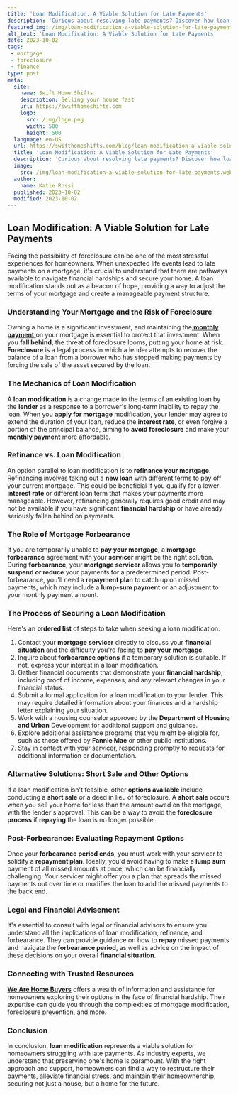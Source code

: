 ```yaml
---
title: 'Loan Modification: A Viable Solution for Late Payments'
description: 'Curious about resolving late payments? Discover how loan modification can be a viable solution to tackle your financial hurdles effectively.'
featured_img: /img/loan-modification-a-viable-solution-for-late-payments.webp
alt_text: 'Loan Modification: A Viable Solution for Late Payments'
date: 2023-10-02
tags:
 - mortgage
 - foreclosure
 - finance
type: post
meta:
  site:
    name: Swift Home Shifts
    description: Selling your house fast
    url: https://swifthomeshifts.com
    logo:
      src: /img/logo.png
      width: 500
      height: 500
  language: en-US
  url: https://swifthomeshifts.com/blog/loan-modification-a-viable-solution-for-late-payments
  title: 'Loan Modification: A Viable Solution for Late Payments'
  description: 'Curious about resolving late payments? Discover how loan modification can be a viable solution to tackle your financial hurdles effectively.'
  image:
    src: /img/loan-modification-a-viable-solution-for-late-payments.webp
  author:
    name: Katie Rossi
  published: 2023-10-02
  modified: 2023-10-02
---
```



## Loan Modification: A Viable Solution for Late Payments

Facing the possibility of foreclosure can be one of the most stressful experiences for homeowners. When unexpected life events lead to late payments on a mortgage, it's crucial to understand that there are pathways available to navigate financial hardships and secure your home. A loan modification stands out as a beacon of hope, providing a way to adjust the terms of your mortgage and create a manageable payment structure.

### Understanding Your Mortgage and the Risk of Foreclosure

Owning a home is a significant investment, and maintaining the[  **monthly payment**  ](https://swifthomeshifts.com/blog/navigating-mortgage-delinquency-initial-steps-to-take)on your mortgage is essential to protect that investment. When you **fall behind**, the threat of foreclosure looms, putting your home at risk. **Foreclosure** is a legal process in which a lender attempts to recover the balance of a loan from a borrower who has stopped making payments by forcing the sale of the asset secured by the loan.

### The Mechanics of Loan Modification

A **loan modification** is a change made to the terms of an existing loan by the **lender** as a response to a borrower's long-term inability to repay the loan. When you **apply for mortgage** modification, your lender may agree to extend the duration of your loan, reduce the **interest rate**, or even forgive a portion of the principal balance, aiming to **avoid foreclosure** and make your **monthly payment** more affordable.

### Refinance vs. Loan Modification

An option parallel to loan modification is to **refinance your mortgage**. Refinancing involves taking out a **new loan** with different terms to pay off your current mortgage. This could be beneficial if you qualify for a lower **interest rate** or different loan term that makes your payments more manageable. However, refinancing generally requires good credit and may not be available if you have significant **financial hardship** or have already seriously fallen behind on payments.

### The Role of Mortgage Forbearance

If you are temporarily unable to **pay your mortgage**, a **mortgage forbearance** agreement with your **servicer** might be the right solution. During **forbearance**, your **mortgage servicer** allows you to **temporarily suspend or reduce** your payments for a predetermined period. Post-forbearance, you'll need a **repayment plan** to catch up on missed payments, which may include a **lump-sum payment** or an adjustment to your monthly payment amount.

### The Process of Securing a Loan Modification

Here's an **ordered list** of steps to take when seeking a loan modification:

1. Contact your **mortgage servicer** directly to discuss your **financial situation** and the difficulty you're facing to **pay your mortgage**.
2. Inquire about **forbearance options** if a temporary solution is suitable. If not, express your interest in a loan modification.
3. Gather financial documents that demonstrate your **financial hardship**, including proof of income, expenses, and any relevant changes in your financial status.
4. Submit a formal application for a loan modification to your lender. This may require detailed information about your finances and a hardship letter explaining your situation.
5. Work with a housing counselor approved by the **Department of Housing and Urban** Development for additional support and guidance.
6. Explore additional assistance programs that you might be eligible for, such as those offered by **Fannie Mae** or other public institutions.
7. Stay in contact with your servicer, responding promptly to requests for additional information or documentation.

### Alternative Solutions: Short Sale and Other Options

If a loan modification isn't feasible, other **options available** include conducting a **short sale** or a deed in lieu of foreclosure. A **short sale** occurs when you sell your home for less than the amount owed on the mortgage, with the lender's approval. This can be a way to avoid the **foreclosure process** if **repaying** the loan is no longer possible.

### Post-Forbearance: Evaluating Repayment Options

Once your **forbearance period ends**, you must work with your servicer to solidify a **repayment plan**. Ideally, you'd avoid having to make a **lump sum** payment of all missed amounts at once, which can be financially challenging. Your servicer might offer you a plan that spreads the missed payments out over time or modifies the loan to add the missed payments to the back end.

### Legal and Financial Advisement

It's essential to consult with legal or financial advisors to ensure you understand all the implications of loan modification, refinance, and forbearance. They can provide guidance on how to **repay** missed payments and navigate the **forbearance period**, as well as advice on the impact of these decisions on your overall **financial situation**.

### Connecting with Trusted Resources

**[We Are Home Buyers](https://www.wearehomebuyers.com/)** offers a wealth of information and assistance for homeowners exploring their options in the face of financial hardship. Their expertise can guide you through the complexities of mortgage modification, foreclosure prevention, and more.

### Conclusion

In conclusion, **loan modification** represents a viable solution for homeowners struggling with late payments. As industry experts, we understand that preserving one's home is paramount. With the right approach and support, homeowners can find a way to restructure their payments, alleviate financial stress, and maintain their homeownership, securing not just a house, but a home for the future.